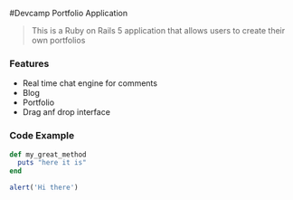 #Devcamp Portfolio Application

> This is a Ruby on Rails 5 application that allows users to create their own portfolios

### Features

- Real time chat engine for comments
- Blog
- Portfolio
- Drag anf drop interface

### Code Example

```ruby
def my_great_method
  puts "here it is"
end
```
```javascript
alert('Hi there')
```